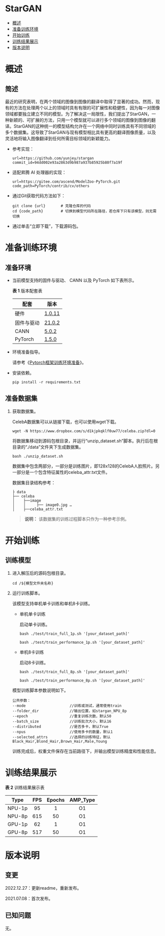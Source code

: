 # StarGAN

-   [概述](#概述)
-   [准备训练环境](#准备训练环境)
-   [开始训练](#开始训练)
-   [训练结果展示](#训练结果展示)
-   [版本说明](#版本说明)

# 概述

## 简述

最近的研究表明，在两个领域的图像到图像的翻译中取得了显著的成功。然而，现有的方法在处理两个以上的领域时具有有限的可扩展性和稳健性，因为每一对图像领域都要独立建立不同的模型。为了解决这一局限性，我们提出了StarGAN，一种新颖的、可扩展的方法，只用一个模型就可以进行多个领域的图像到图像的翻译。StarGAN的这种统一的模型结构允许在一个网络中同时训练具有不同领域的多个数据集。这导致了StarGAN与现有模型相比具有更高的翻译图像质量，以及灵活地将输入图像翻译到任何所需目标领域的新颖能力。

- 参考实现：

  ```
  url=https://github.com/yunjey/stargan
  commit_id=94dd002e93a2863d9b987a937b85925b80f7a19f
  ```

- 适配昇腾 AI 处理器的实现：

  ```
  url=https://gitee.com/ascend/ModelZoo-PyTorch.git	
  code_path=PyTorch/contrib/cv/others
  ```

- 通过Git获取代码方法如下：

  ```
  git clone {url}       # 克隆仓库的代码
  cd {code_path}        # 切换到模型代码所在路径，若仓库下只有该模型，则无需切换
  ```

- 通过单击“立即下载”，下载源码包。

# 准备训练环境

## 准备环境

- 当前模型支持的固件与驱动、 CANN 以及 PyTorch 如下表所示。

  **表 1**  版本配套表

  | 配套       | 版本                                                         |
  | ---------- | ------------------------------------------------------------ |
  | 硬件       | [1.0.11](https://www.hiascend.com/hardware/firmware-drivers?tag=commercial) |
  | 固件与驱动 | [21.0.2](https://www.hiascend.com/hardware/firmware-drivers?tag=commercial) |
  | CANN       | [5.0.2](https://www.hiascend.com/software/cann/commercial?version=5.0.2) |
  | PyTorch    | [1.5.0](https://gitee.com/ascend/pytorch/tree/v1.5.0/)       |

- 环境准备指导。

  请参考《[Pytorch框架训练环境准备](https://www.hiascend.com/document/detail/zh/ModelZoo/pytorchframework/ptes)》。

- 安装依赖。

  ```
  pip install -r requirements.txt
  ```

## 准备数据集


1. 获取数据集。

   CelebA数据集可以从链接下载，也可以使用wget下载。

   ```
   wget -N https://www.dropbox.com/s/d1kjpkqklf0uw77/celeba.zip?dl=0
   ```

   将数据集移动到源码包根目录，并运行“unzip_dataset.sh”脚本。执行后在根目录的“./data”文件夹下生成数据集。

   ```
   bash ./unzip_dataset.sh
   ```

   数据集中包含两部分，一部分是训练图片，即128x128的CelebA人脸照片。另一部分是一个包含特征属性的celeba_attr.txt文件。

   数据集目录结构参考：

   ```
   ├ data
   ├── celeba
   │    ├──image    
   │    │     ├── image0.jpg …
   │    ├──celeba_attr.txt                    
   ```

   > **说明：** 
   > 该数据集的训练过程脚本只作为一种参考示例。

# 开始训练

## 训练模型

1. 进入解压后的源码包根目录。
   ```
   cd /${模型文件夹名称} 
   ```
   
2. 运行训练脚本。

   该模型支持单机单卡训练和单机8卡训练。

   - 单机单卡训练

     启动单卡训练。

     ```
     bash ./test/train_full_1p.sh '[your_dataset_path]'
     
     bash ./test/train_performance_1p.sh '[your_dataset_path]'
     ```

   - 单机8卡训练

     启动8卡训练。

     ```
     bash ./test/train_full_8p.sh '[your_dataset_path]'
     
     bash ./test/train_performance_8p.sh '[your_dataset_path]'
     ```

   模型训练脚本参数说明如下。

   ```
   公共参数：
   --mode                    //训练或测试，通常使用train 
   --folder_dir              //输出位置，如stargan_NPU_8p    
   --epoch                   //重复训练次数，默认50
   --batch_size              //训练批次大小，默认16
   --distributed             //是否多卡，默认True
   --npus                    //使用多卡的数量，默认1 
   --selected_attrs          //选择的训练特征，默认Black_Hair,Blond_Hair,Brown_Hair,Male,Young
   ```
   
   训练完成后，权重文件保存在当前路径下，并输出模型训练精度和性能信息。

# 训练结果展示

**表 2**  训练结果展示表

| Type | FPS       | Epochs   | AMP_Type |
| :------: | :------:  | :------: | :------: |
| NPU-1p   | 95     | 1      | O1       |
| NPU-8p | 615   | 50      | O1       |
| GPU-1p | 62 | 1 | O1 |
| GPU-8p | 517 | 50 | O1 |

# 版本说明

## 变更

2022.12.27：更新readme，重新发布。

2021.07.08：首次发布。

## 已知问题

无。